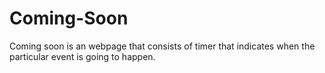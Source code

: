 # Coming-Soon
Coming soon is an webpage that consists of timer that indicates when the particular event is going to happen.
